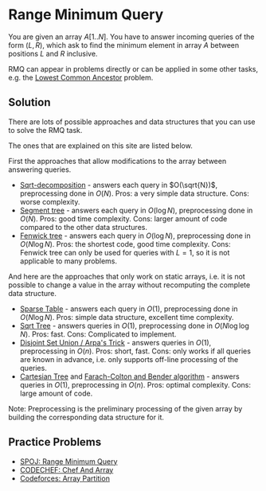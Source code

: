 <!--?title Range Minimum Query -->

# Range Minimum Query

You are given an array $A[1..N]$.
You have to answer incoming queries of the form $(L, R)$, which ask to find the minimum element in array $A$ between positions $L$ and $R$ inclusive.

RMQ can appear in problems directly or can be applied in some other tasks, e.g. the [Lowest Common Ancestor](./graph/lca.html) problem.

## Solution

There are lots of possible approaches and data structures that you can use to solve the RMQ task.

The ones that are explained on this site are listed below.

First the approaches that allow modifications to the array between answering queries.

- [Sqrt-decomposition](./data_structures/sqrt_decomposition.html) - answers each query in $O(\sqrt{N})$, preprocessing done in $O(N)$.
  Pros: a very simple data structure. Cons: worse complexity.
- [Segment tree](./data_structures/segment_tree.html) - answers each query in $O(\log N)$, preprocessing done in $O(N)$.
  Pros: good time complexity. Cons: larger amount of code compared to the other data structures.
- [Fenwick tree](./data_structures/fenwick.html) - answers each query in $O(\log N)$, preprocessing done in $O(N \log N)$.
  Pros: the shortest code, good time complexity. Cons: Fenwick tree can only be used for queries with $L = 1$, so it is not applicable to many problems.

And here are the approaches that only work on static arrays, i.e. it is not possible to change a value in the array without recomputing the complete data structure.

- [Sparse Table](./data_structures/sparse-table.html) - answers each query in $O(1)$, preprocessing done in $O(N \log N)$.
  Pros: simple data structure, excellent time complexity.
- [Sqrt Tree](./data_structures/sqrt-tree.html) - answers queries in $O(1)$, preprocessing done in $O(N \log \log N)$. Pros: fast. Cons: Complicated to implement.
- [Disjoint Set Union / Arpa's Trick](./data_structures/disjoint_set_union.html#arpa) - answers queries in $O(1)$, preprocessing in $O(n)$. Pros: short, fast. Cons: only works if all queries are known in advance, i.e. only supports off-line processing of the queries.
- [Cartesian Tree](./graph/rmq_linear.html) and [Farach-Colton and Bender algorithm](./graph/lca_farachcoltonbender.html) - answers queries in $O(1)$, preprocessing in $O(n)$. Pros: optimal complexity. Cons: large amount of code.

Note: Preprocessing is the preliminary processing of the given array by building the corresponding data structure for it.

## Practice Problems
- [SPOJ: Range Minimum Query](http://www.spoj.com/problems/RMQSQ/)
- [CODECHEF: Chef And Array](https://www.codechef.com/problems/FRMQ)
- [Codeforces:  Array Partition](https://codeforces.com/contest/1454/problem/F)
